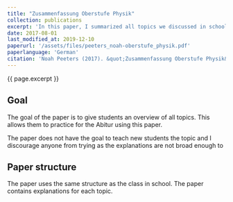 ```yaml
---
title: "Zusammenfassung Oberstufe Physik"
collection: publications
excerpt: 'In this paper, I summarized all topics we discussed in school in physics.'
date: 2017-08-01
last_modified_at: 2019-12-10
paperurl: '/assets/files/peeters_noah-oberstufe_physik.pdf'
paperlanguage: 'German'
citation: 'Noah Peeters (2017). &quot;Zusammenfassung Oberstufe Physik&quot;'
---
```


{{ page.excerpt }}

## Goal

The goal of the paper is to give students an overview of all topics. This allows them to practice for the Abitur using this paper.

The paper does not have the goal to teach new students the topic and I discourage anyone from trying as the explanations are not broad enough to

## Paper structure

The paper uses the same structure as the class in school. The paper contains explanations for each topic.
